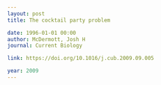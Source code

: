 ```yaml
---
layout: post
title: The cocktail party problem

date: 1996-01-01 00:00
author: McDermott, Josh H
journal: Current Biology

link: https://doi.org/10.1016/j.cub.2009.09.005

year: 2009
---
```



